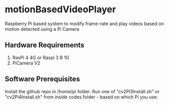 # motionBasedVideoPlayer
Raspberry Pi based system to modify frame-rate and play videos based on motion detected using a Pi Camera 

## Hardware Requirements
1. RasPi 4 4G or Raspi 3 B 1G
2. PiCamera V2

## Software Prerequisites
Install the github repo in /home/pi folder.
Run one of "cv2Pi3Install.sh" or "cv2Pi4Install.sh" from inside codes folder - based on which Pi you use.